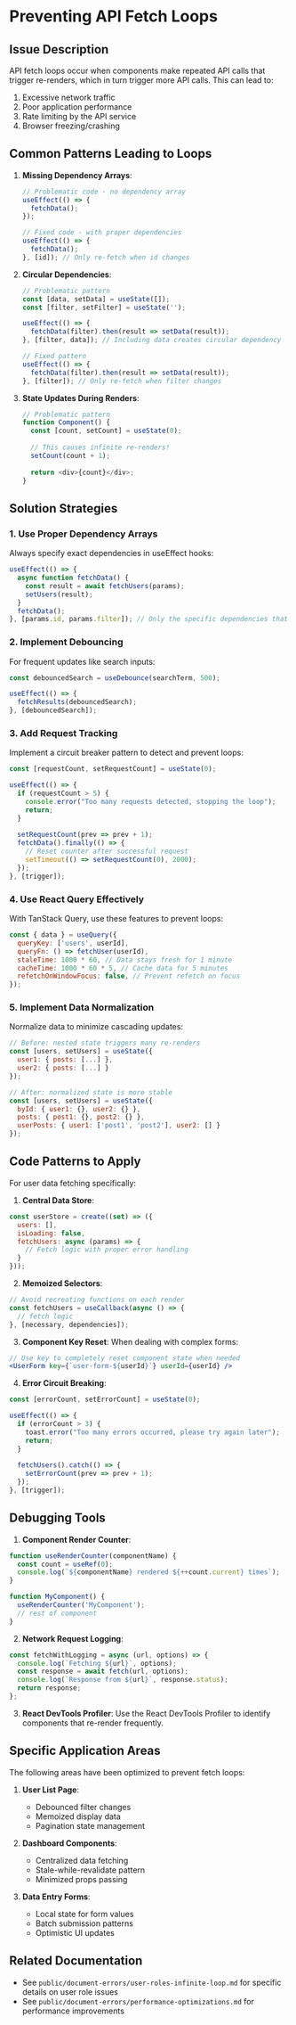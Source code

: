
# Preventing API Fetch Loops

## Issue Description

API fetch loops occur when components make repeated API calls that trigger re-renders, which in turn trigger more API calls. This can lead to:

1. Excessive network traffic
2. Poor application performance
3. Rate limiting by the API service
4. Browser freezing/crashing

## Common Patterns Leading to Loops

1. **Missing Dependency Arrays**:
   ```javascript
   // Problematic code - no dependency array
   useEffect(() => {
     fetchData();
   });
   
   // Fixed code - with proper dependencies
   useEffect(() => {
     fetchData();
   }, [id]); // Only re-fetch when id changes
   ```

2. **Circular Dependencies**:
   ```javascript
   // Problematic pattern
   const [data, setData] = useState([]);
   const [filter, setFilter] = useState('');
   
   useEffect(() => {
     fetchData(filter).then(result => setData(result));
   }, [filter, data]); // Including data creates circular dependency
   
   // Fixed pattern
   useEffect(() => {
     fetchData(filter).then(result => setData(result));
   }, [filter]); // Only re-fetch when filter changes
   ```

3. **State Updates During Renders**:
   ```javascript
   // Problematic pattern
   function Component() {
     const [count, setCount] = useState(0);
     
     // This causes infinite re-renders!
     setCount(count + 1);
     
     return <div>{count}</div>;
   }
   ```

## Solution Strategies

### 1. Use Proper Dependency Arrays

Always specify exact dependencies in useEffect hooks:

```javascript
useEffect(() => {
  async function fetchData() {
    const result = await fetchUsers(params);
    setUsers(result);
  }
  fetchData();
}, [params.id, params.filter]); // Only the specific dependencies that should trigger refetch
```

### 2. Implement Debouncing

For frequent updates like search inputs:

```javascript
const debouncedSearch = useDebounce(searchTerm, 500);

useEffect(() => {
  fetchResults(debouncedSearch);
}, [debouncedSearch]);
```

### 3. Add Request Tracking

Implement a circuit breaker pattern to detect and prevent loops:

```javascript
const [requestCount, setRequestCount] = useState(0);

useEffect(() => {
  if (requestCount > 5) {
    console.error("Too many requests detected, stopping the loop");
    return;
  }
  
  setRequestCount(prev => prev + 1);
  fetchData().finally(() => {
    // Reset counter after successful request
    setTimeout(() => setRequestCount(0), 2000);
  });
}, [trigger]);
```

### 4. Use React Query Effectively

With TanStack Query, use these features to prevent loops:

```javascript
const { data } = useQuery({
  queryKey: ['users', userId],
  queryFn: () => fetchUser(userId),
  staleTime: 1000 * 60, // Data stays fresh for 1 minute
  cacheTime: 1000 * 60 * 5, // Cache data for 5 minutes
  refetchOnWindowFocus: false, // Prevent refetch on focus
});
```

### 5. Implement Data Normalization

Normalize data to minimize cascading updates:

```javascript
// Before: nested state triggers many re-renders
const [users, setUsers] = useState({
  user1: { posts: [...] },
  user2: { posts: [...] }
});

// After: normalized state is more stable
const [users, setUsers] = useState({
  byId: { user1: {}, user2: {} },
  posts: { post1: {}, post2: {} },
  userPosts: { user1: ['post1', 'post2'], user2: [] }
});
```

## Code Patterns to Apply

For user data fetching specifically:

1. **Central Data Store**:
```javascript
const userStore = create((set) => ({
  users: [],
  isLoading: false,
  fetchUsers: async (params) => {
    // Fetch logic with proper error handling
  }
}));
```

2. **Memoized Selectors**:
```javascript
// Avoid recreating functions on each render
const fetchUsers = useCallback(async () => {
  // fetch logic
}, [necessary, dependencies]);
```

3. **Component Key Reset**:
When dealing with complex forms:
```jsx
// Use key to completely reset component state when needed
<UserForm key={`user-form-${userId}`} userId={userId} />
```

4. **Error Circuit Breaking**:
```javascript
const [errorCount, setErrorCount] = useState(0);

useEffect(() => {
  if (errorCount > 3) {
    toast.error("Too many errors occurred, please try again later");
    return;
  }
  
  fetchUsers().catch(() => {
    setErrorCount(prev => prev + 1);
  });
}, [trigger]);
```

## Debugging Tools

1. **Component Render Counter**:
```jsx
function useRenderCounter(componentName) {
  const count = useRef(0);
  console.log(`${componentName} rendered ${++count.current} times`);
}

function MyComponent() {
  useRenderCounter('MyComponent');
  // rest of component
}
```

2. **Network Request Logging**:
```javascript
const fetchWithLogging = async (url, options) => {
  console.log(`Fetching ${url}`, options);
  const response = await fetch(url, options);
  console.log(`Response from ${url}`, response.status);
  return response;
};
```

3. **React DevTools Profiler**:
Use the React DevTools Profiler to identify components that re-render frequently.

## Specific Application Areas

The following areas have been optimized to prevent fetch loops:

1. **User List Page**: 
   - Debounced filter changes
   - Memoized display data
   - Pagination state management

2. **Dashboard Components**:
   - Centralized data fetching
   - Stale-while-revalidate pattern
   - Minimized props passing

3. **Data Entry Forms**:
   - Local state for form values
   - Batch submission patterns
   - Optimistic UI updates

## Related Documentation

- See `public/document-errors/user-roles-infinite-loop.md` for specific details on user role issues
- See `public/document-errors/performance-optimizations.md` for performance improvements
